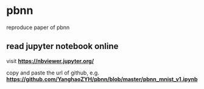 # pbnn
reproduce paper of pbnn

## read jupyter notebook online
visit **https://nbviewer.jupyter.org/**

copy and paste the url of github, e.g. **https://github.com/YanghaoZYH/pbnn/blob/master/pbnn_mnist_v1.ipynb**

